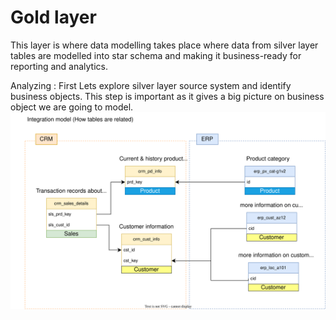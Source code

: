 # Gold layer
This layer is where data modelling takes place where data from silver layer tables are modelled into star schema and making it business-ready for reporting and analytics.

Analyzing : First Lets explore silver layer source system and identify business objects. This step is important as it gives a big picture on business object we are going to model.
<img src="https://github.com/sumedhadewan/sql_datawarehouse_project/blob/main/docs/images/integration_model.drawio_final.svg">
